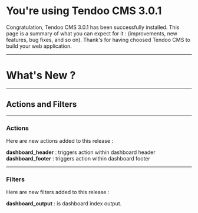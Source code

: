 # You're using Tendoo CMS 3.0.1


Congratulation, Tendoo CMS 3.0.1 has been successfully installed. This page is a summary of what you can expect for it : (improvements, new features, bug fixes, and so on).
Thank's for having choosed Tendoo CMS to build your web application.

---

# What's New ?

---
## Actions and Filters

---------------------
### Actions

Here are new actions added to this release :

**dashboard_header** : triggers action within dashboard header
**dashboard_footer** : triggers action within dashboard footer

---
### Filters

Here are new filters added to this release :

**dashboard_output** : is dashboard index output.



